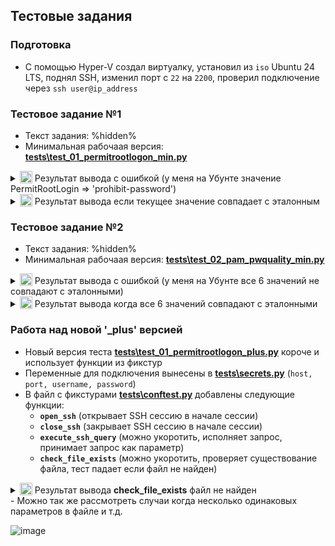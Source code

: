## Тестовые задания

### Подготовка
- С помощью Hyper-V создал виртуалку, установил из ```iso``` Ubuntu 24 LTS, поднял SSH, изменил порт с ```22``` на ```2200```, проверил подключение через ```ssh user@ip_address```

### Тестовое задание №1
- Текст задания: %hidden%
- Минимальная рабочаая версия: **[tests\test_01_permitrootlogon_min.py](https://github.com/otomakine/pytest_task_00/blob/main/tests/test_01_permitrootlogon_min.py)**

<details><img style="" src="https://github.com/otomakine/pytest_task_00/assets/29117632/3673cae3-a4c8-43bc-a46c-4b4e2b99ec3c">
<summary><img valign="bottom" width="20" height="20" src="https://img.icons8.com/retro/32/image.png" alt="image"/>
  Результат вывода с ошибкой (у меня на Убунте значение PermitRootLogin => 'prohibit-password')</summary></details>

<details><img style="" src="https://github.com/otomakine/pytest_task_00/assets/29117632/c79325b6-a539-47ab-b556-6f31073ac342">
<summary><img valign="bottom" width="20" height="20" src="https://img.icons8.com/retro/32/image.png" alt="image"/>
  Результат вывода если текущее значение совпадает с эталонным</summary></details>

### Тестовое задание №2
- Текст задания: %hidden%
- Минимальная рабочаая версия: **[tests\test_02_pam_pwquality_min.py](https://github.com/otomakine/pytest_task_00/blob/main/tests/test_02_pam_pwquality_min.py)**

<details><img style="" src="https://github.com/otomakine/pytest_task_00/assets/29117632/70e7ef85-7cc3-495c-b143-baaaf715cd5a">
<summary><img valign="bottom" width="20" height="20" src="https://img.icons8.com/retro/32/image.png" alt="image"/>
  Результат вывода с ошибкой (у меня на Убунте все 6 значений не совпадают с эталонными)</summary></details>

<details><img style="" src="https://github.com/otomakine/pytest_task_00/assets/29117632/a4ce7173-8493-41c9-9460-66b684a7796b">
<summary><img valign="bottom" width="20" height="20" src="https://img.icons8.com/retro/32/image.png" alt="image"/>
  Результат вывода когда все 6 значений совпадают с эталонными</summary></details>


### Работа над новой '_plus' версией
- Новый версия теста **[tests\test_01_permitrootlogon_plus.py](https://github.com/otomakine/pytest_task_00/blob/main/tests/test_01_permitrootlogon_plus.py)** короче и использует функции из фикстур
- Переменные для подключения вынесены в **[tests\secrets.py](https://github.com/otomakine/pytest_task_00/blob/main/tests/secrets.py)** (```host, port, username, password```)
- В файл с фикстурами **[tests\conftest.py](https://github.com/otomakine/pytest_task_00/blob/main/tests/conftest.py)** добавлены следующие функции:
  - **```open_ssh```** (открывает SSH сессию в начале сессии)
  - **```close_ssh```** (закрывает SSH сессию в начале сессии)
  - **```execute_ssh_query```** (можно укоротить, исполняет запрос, принимает запрос как параметр)
  - **```check_file_exists```** (можно укоротить, проверяет существование файла, тест падает если файл не найден)
    
<details><img style="" src="https://github.com/otomakine/pytest_task_00/assets/29117632/c88c732c-582b-4a4a-8069-440c275dd44a">
<summary><img valign="bottom" width="20" height="20" src="https://img.icons8.com/retro/32/image.png" alt="image"/>
  Результат вывода <b>check_file_exists</b> файл не найден</summary></details>
- Можно так же рассмотреть случаи когда несколько одинаковых параметров в файле и т.д.

![image](https://github.com/otomakine/pytest_task_00/assets/29117632/59875854-0a4e-4be4-b6d3-fb388b099def)


